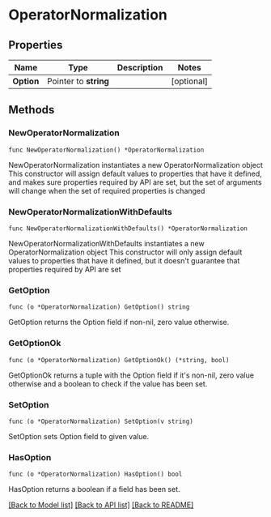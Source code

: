 # OperatorNormalization

## Properties

Name | Type | Description | Notes
------------ | ------------- | ------------- | -------------
**Option** | Pointer to **string** |  | [optional] 

## Methods

### NewOperatorNormalization

`func NewOperatorNormalization() *OperatorNormalization`

NewOperatorNormalization instantiates a new OperatorNormalization object
This constructor will assign default values to properties that have it defined,
and makes sure properties required by API are set, but the set of arguments
will change when the set of required properties is changed

### NewOperatorNormalizationWithDefaults

`func NewOperatorNormalizationWithDefaults() *OperatorNormalization`

NewOperatorNormalizationWithDefaults instantiates a new OperatorNormalization object
This constructor will only assign default values to properties that have it defined,
but it doesn't guarantee that properties required by API are set

### GetOption

`func (o *OperatorNormalization) GetOption() string`

GetOption returns the Option field if non-nil, zero value otherwise.

### GetOptionOk

`func (o *OperatorNormalization) GetOptionOk() (*string, bool)`

GetOptionOk returns a tuple with the Option field if it's non-nil, zero value otherwise
and a boolean to check if the value has been set.

### SetOption

`func (o *OperatorNormalization) SetOption(v string)`

SetOption sets Option field to given value.

### HasOption

`func (o *OperatorNormalization) HasOption() bool`

HasOption returns a boolean if a field has been set.


[[Back to Model list]](../README.md#documentation-for-models) [[Back to API list]](../README.md#documentation-for-api-endpoints) [[Back to README]](../README.md)


